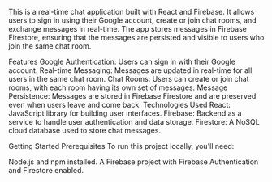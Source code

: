 This is a real-time chat application built with React and Firebase. It allows users to sign in using their Google account, create or join chat rooms, and exchange messages in real-time. The app stores messages in Firebase Firestore, ensuring that the messages are persisted and visible to users who join the same chat room.

Features
Google Authentication: Users can sign in with their Google account.
Real-time Messaging: Messages are updated in real-time for all users in the same chat room.
Chat Rooms: Users can create or join chat rooms, with each room having its own set of messages.
Message Persistence: Messages are stored in Firebase Firestore and are preserved even when users leave and come back.
Technologies Used
React: JavaScript library for building user interfaces.
Firebase: Backend as a service to handle user authentication and data storage.
Firestore: A NoSQL cloud database used to store chat messages.

Getting Started
Prerequisites
To run this project locally, you'll need:

Node.js and npm installed.
A Firebase project with Firebase Authentication and Firestore enabled.
